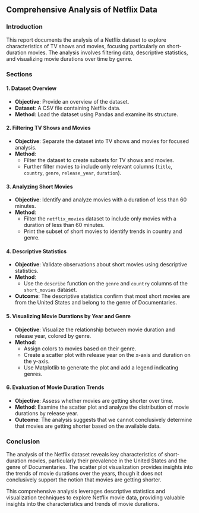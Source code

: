 ## Comprehensive Analysis of Netflix Data

### Introduction
This report documents the analysis of a Netflix dataset to explore characteristics of TV shows and movies, focusing particularly on short-duration movies. The analysis involves filtering data, descriptive statistics, and visualizing movie durations over time by genre.

### Sections

#### 1. Dataset Overview
- **Objective**: Provide an overview of the dataset.
- **Dataset**: A CSV file containing Netflix data.
- **Method**: Load the dataset using Pandas and examine its structure.

#### 2. Filtering TV Shows and Movies
- **Objective**: Separate the dataset into TV shows and movies for focused analysis.
- **Method**:
  - Filter the dataset to create subsets for TV shows and movies.
  - Further filter movies to include only relevant columns (`title`, `country`, `genre`, `release_year`, `duration`).

#### 3. Analyzing Short Movies
- **Objective**: Identify and analyze movies with a duration of less than 60 minutes.
- **Method**:
  - Filter the `netflix_movies` dataset to include only movies with a duration of less than 60 minutes.
  - Print the subset of short movies to identify trends in country and genre.

#### 4. Descriptive Statistics
- **Objective**: Validate observations about short movies using descriptive statistics.
- **Method**:
  - Use the `describe` function on the `genre` and `country` columns of the `short_movies` dataset.
- **Outcome**: The descriptive statistics confirm that most short movies are from the United States and belong to the genre of Documentaries.

#### 5. Visualizing Movie Durations by Year and Genre
- **Objective**: Visualize the relationship between movie duration and release year, colored by genre.
- **Method**:
  - Assign colors to movies based on their genre.
  - Create a scatter plot with release year on the x-axis and duration on the y-axis.
  - Use Matplotlib to generate the plot and add a legend indicating genres.

#### 6. Evaluation of Movie Duration Trends
- **Objective**: Assess whether movies are getting shorter over time.
- **Method**: Examine the scatter plot and analyze the distribution of movie durations by release year.
- **Outcome**: The analysis suggests that we cannot conclusively determine that movies are getting shorter based on the available data.

### Conclusion
The analysis of the Netflix dataset reveals key characteristics of short-duration movies, particularly their prevalence in the United States and the genre of Documentaries. The scatter plot visualization provides insights into the trends of movie durations over the years, though it does not conclusively support the notion that movies are getting shorter.

This comprehensive analysis leverages descriptive statistics and visualization techniques to explore Netflix movie data, providing valuable insights into the characteristics and trends of movie durations.
